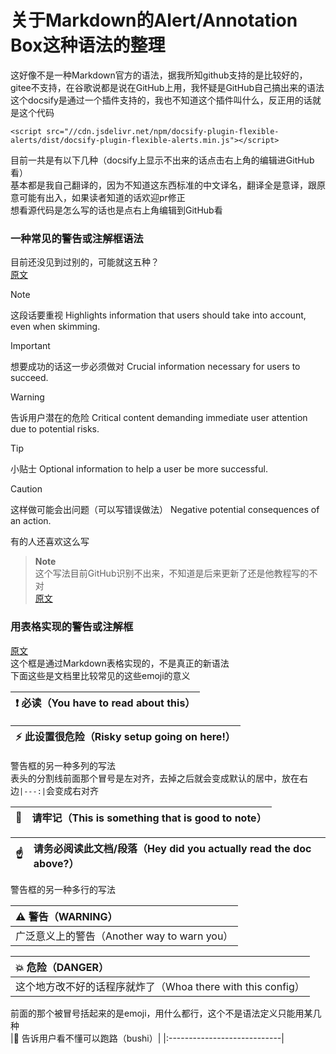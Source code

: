 # 关于Markdown的Alert/Annotation Box这种语法的整理
这好像不是一种Markdown官方的语法，据我所知github支持的是比较好的，gitee不支持，在谷歌说都是说在GitHub上用，我怀疑是GitHub自己搞出来的语法  
这个docsify是通过一个插件支持的，我也不知道这个插件叫什么，反正用的话就是这个代码
```
<script src="//cdn.jsdelivr.net/npm/docsify-plugin-flexible-alerts/dist/docsify-plugin-flexible-alerts.min.js"></script>
````
目前一共是有以下几种（docsify上显示不出来的话点击右上角的编辑进GitHub看）  
基本都是我自己翻译的，因为不知道这东西标准的中文译名，翻译全是意译，跟原意可能有出入，如果读者知道的话欢迎pr修正  
想看源代码是怎么写的话也是点右上角编辑到GitHub看  
### 一种常见的警告或注解框语法
目前还没见到过别的，可能就这五种？  
[原文](https://github.com/orgs/community/discussions/16925)  
> [!NOTE]  
> 这段话要重视
> Highlights information that users should take into account, even when skimming.

> [!IMPORTANT]  
> 想要成功的话这一步必须做对
> Crucial information necessary for users to succeed.

> [!WARNING]  
> 告诉用户潜在的危险
> Critical content demanding immediate user attention due to potential risks.

> [!TIP]
> 小贴士
> Optional information to help a user be more successful.

> [!CAUTION]
> 这样做可能会出问题（可以写错误做法）
> Negative potential consequences of an action.

有的人还喜欢这么写    
> **Note**<br>
这个写法目前GitHub识别不出来，不知道是后来更新了还是他教程写的不对  
[原文](https://bobbyhadz.com/blog/github-markdown-alert-admonition-box)  
### 用表格实现的警告或注解框
[原文](https://gist.github.com/cseeman/8f3bfaec084c5c4259626ddd9e516c61#file-markdown_examples-md)  
这个框是通过Markdown表格实现的，不是真正的新语法  
下面这些是文档里比较常见的这些emoji的意义

| :exclamation: 必读（You have to read about this）  |
|----------------------------------------------|

| :zap: 此设置很危险（Risky setup going on here!）  |
|------------------------------------------|

警告框的另一种多列的写法  
表头的分割线前面那个冒号是左对齐，去掉之后就会变成默认的居中，放在右边`|---:|`会变成右对齐  

| :memo:        | 请牢记（This is something that is good to note）       |
|---------------|:---------------------------------------------|

| :point_up:    | 请务必阅读此文档/段落（Hey did you actually read the doc above?）|
|---------------|:----------------------------------------|

警告框的另一种多行的写法  

| :warning: 警告（WARNING）           |
|:----------------------------|
| 广泛意义上的警告（Another way to warn you）     |

| :boom: 危险（DANGER）               |
|:----------------------------|
| 这个地方改不好的话程序就炸了（Whoa there with this config） |

前面的那个被冒号括起来的是emoji，用什么都行，这个不是语法定义只能用某几种  
|:running: 告诉用户看不懂可以跑路（bushi）|
|:----------------------------|
